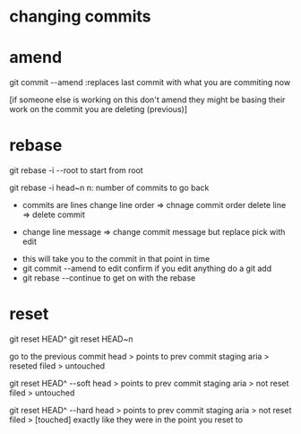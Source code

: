 # changing commits

# amend
git commit --amend :replaces last commit with what you are commiting now

[if someone else is working on this don't amend they might be basing their work on the commit you are deleting (previous)]


# rebase
git rebase -i --root
  to start from root

git rebase -i head~n
  n: number of commits to go back

* commits are lines
change line order => chnage commit order
delete line => delete commit

* change line message => change commit message but replace pick with edit
- this will take you to the commit in that point in time
- git commit --amend to edit confirm
    if you edit anything do a git add
- git rebase --continue to get on with the rebase

# reset
git reset HEAD^
git reset HEAD~n

go to the previous commit
head > points to prev commit
staging aria > reseted
filed > untouched

git reset HEAD^ --soft
head > points to prev commit
staging aria > not reset
filed > untouched

git reset HEAD^ --hard
head > points to prev commit
staging aria > not reset
filed > [touched]
exactly like they were in the point you reset to



